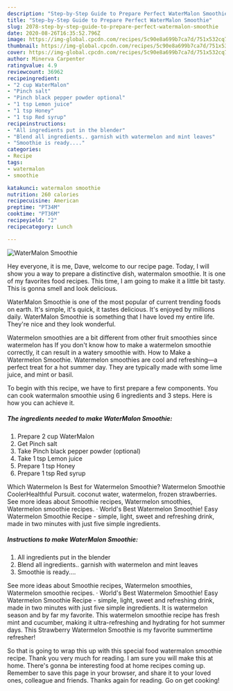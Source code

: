 ```yaml
---
description: "Step-by-Step Guide to Prepare Perfect WaterMalon Smoothie"
title: "Step-by-Step Guide to Prepare Perfect WaterMalon Smoothie"
slug: 2078-step-by-step-guide-to-prepare-perfect-watermalon-smoothie
date: 2020-08-26T16:35:52.796Z
image: https://img-global.cpcdn.com/recipes/5c90e8a699b7ca7d/751x532cq70/watermalon-smoothie-recipe-main-photo.jpg
thumbnail: https://img-global.cpcdn.com/recipes/5c90e8a699b7ca7d/751x532cq70/watermalon-smoothie-recipe-main-photo.jpg
cover: https://img-global.cpcdn.com/recipes/5c90e8a699b7ca7d/751x532cq70/watermalon-smoothie-recipe-main-photo.jpg
author: Minerva Carpenter
ratingvalue: 4.9
reviewcount: 36962
recipeingredient:
- "2 cup WaterMalon"
- "Pinch salt"
- "Pinch black pepper powder optional"
- "1 tsp Lemon juice"
- "1 tsp Honey"
- "1 tsp Red syrup"
recipeinstructions:
- "All ingredients put in the blender"
- "Blend all ingredients.. garnish with watermelon and mint leaves"
- "Smoothie is ready...."
categories:
- Recipe
tags:
- watermalon
- smoothie

katakunci: watermalon smoothie 
nutrition: 260 calories
recipecuisine: American
preptime: "PT34M"
cooktime: "PT36M"
recipeyield: "2"
recipecategory: Lunch

---
```



![WaterMalon Smoothie](https://img-global.cpcdn.com/recipes/5c90e8a699b7ca7d/751x532cq70/watermalon-smoothie-recipe-main-photo.jpg)

Hey everyone, it is me, Dave, welcome to our recipe page. Today, I will show you a way to prepare a distinctive dish, watermalon smoothie. It is one of my favorites food recipes. This time, I am going to make it a little bit tasty. This is gonna smell and look delicious.

WaterMalon Smoothie is one of the most popular of current trending foods on earth. It's simple, it's quick, it tastes delicious. It's enjoyed by millions daily. WaterMalon Smoothie is something that I have loved my entire life. They're nice and they look wonderful.

Watermelon smoothies are a bit different from other fruit smoothies since watermelon has If you don&#39;t know how to make a watermelon smoothie correctly, it can result in a watery smoothie with. How to Make a Watermelon Smoothie. Watermelon smoothies are cool and refreshing—a perfect treat for a hot summer day. They are typically made with some lime juice, and mint or basil.


To begin with this recipe, we have to first prepare a few components. You can cook watermalon smoothie using 6 ingredients and 3 steps. Here is how you can achieve it.

<!--inarticleads1-->

##### The ingredients needed to make WaterMalon Smoothie:

1. Prepare 2 cup WaterMalon
1. Get Pinch salt
1. Take Pinch black pepper powder (optional)
1. Take 1 tsp Lemon juice
1. Prepare 1 tsp Honey
1. Prepare 1 tsp Red syrup


Which Watermelon Is Best for Watermelon Smoothie? Watermelon Smoothie CoolerHealthful Pursuit. coconut water, watermelon, frozen strawberries. See more ideas about Smoothie recipes, Watermelon smoothies, Watermelon smoothie recipes. · World&#39;s Best Watermelon Smoothie! Easy Watermelon Smoothie Recipe - simple, light, sweet and refreshing drink, made in two minutes with just five simple ingredients. 

<!--inarticleads2-->

##### Instructions to make WaterMalon Smoothie:

1. All ingredients put in the blender
1. Blend all ingredients.. garnish with watermelon and mint leaves
1. Smoothie is ready....


See more ideas about Smoothie recipes, Watermelon smoothies, Watermelon smoothie recipes. · World&#39;s Best Watermelon Smoothie! Easy Watermelon Smoothie Recipe - simple, light, sweet and refreshing drink, made in two minutes with just five simple ingredients. It is watermelon season and by far my favorite. This watermelon smoothie recipe has fresh mint and cucumber, making it ultra-refreshing and hydrating for hot summer days. This Strawberry Watermelon Smoothie is my favorite summertime refresher! 

So that is going to wrap this up with this special food watermalon smoothie recipe. Thank you very much for reading. I am sure you will make this at home. There's gonna be interesting food at home recipes coming up. Remember to save this page in your browser, and share it to your loved ones, colleague and friends. Thanks again for reading. Go on get cooking!
